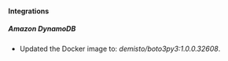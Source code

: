 #### Integrations
##### Amazon DynamoDB
- Updated the Docker image to: *demisto/boto3py3:1.0.0.32608*.
